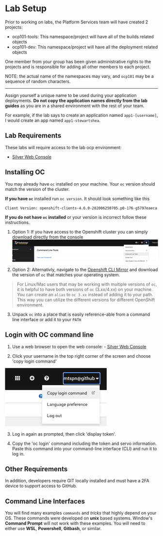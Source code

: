 # Lab Setup
Prior to working on labs, the Platform Services team will have created 2
projects:
- ocp101-tools: This namespace/project will have all of the builds related objects
- ocp101-dev: This namespace/project will have all the deployment related objects

One member from your group has been given administrative rights to the projects
and is responsible for adding all other members to each project.

NOTE: the actual name of the namespaces may vary, and `ocp101` may be a sequence of random characters.

---
Assign yourself a unique name to be used during your application deployments.
**Do not copy the application names directly from the lab guides** as you are in a
shared environment with the rest of your team.

For example, if the lab says to create an application named `app1-[username]`, I
would create an app named `app1-stewartshea`.

## Lab Requirements
These labs will require access to the lab ocp environment:
- [Silver Web Console](https://console.apps.silver.devops.gov.bc.ca/)


## Installing OC

You may already have `oc` installed on your machine. Your `oc` version should match the version of the cluster. 

__If you have `oc`__ installed run `oc version`. It should look something like this
```shell
Client Version: openshift-clients-4.6.0-202006250705.p0-176-g5797eaeca
```

__If you do not have `oc` installed__ or your version is incorrect follow these instructions.

1. Option 1:
If you have access to the Openshift cluster you can simply download directly from the console
![cluster download link](./images/01_setup_cli_tools.png)

2. Option 2:
Alternativly, navigate to the [Openshift CLI Mirror](https://mirror.openshift.com/pub/openshift-v4/clients/ocp/) and download the version of `oc` that matches your operating system. 

> For Linux/Mac users that may be working with multiple versions of `oc`, it is helpful to have both versions of `oc` (3.xx/4.xx) on your machine. You can create an `alias` to `oc 3.xx` instead of adding it to your path. This way you can utilize the different versions for different OpenShift environment.

3. Unpack `oc` into a place that is easily reference-able from a command line interface or add it to your `PATH`

## Login with OC command line

1. Use a web browser to open the web console: - [Silver Web Console](https://console.apps.silver.devops.gov.bc.ca/)

2. Click your username in the top right corner of the screen and choose 'copy login command' 

![](./images/01_login.png)

3. Log in again as prompted, then click 'display token'. 

4. Copy the 'oc login' command including the token and servo information. Paste this command into your command-line interface (CLI) and run it to log in.


## Other Requirements

In addition, developers require GIT locally installed and must have a 2FA device to support access to GitHub.


## Command Line Interfaces

You will find many examples `commands` and _tricks_ that highly depend on your OS. These commands were developed on __unix__ based systems. Window's __Command Prompt__ will not work with these examples. You will need to either use __WSL__, __Powershell__, __Gitbash__, or similar.

